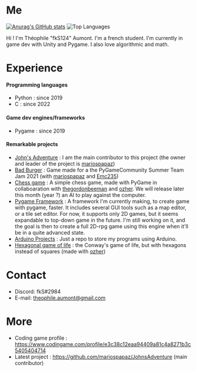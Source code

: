 # Me

[![Anurag's GitHub stats](https://github-readme-stats.vercel.app/api?username=fkS124&theme=tokyonight)](https://github.com/anuraghazra/github-readme-stats)
![Top Languages](https://github-readme-stats.vercel.app/api/top-langs/?username=fkS124&show_icons=true&hide=css&theme=tokyonight)

Hi ! I'm Théophile "fkS124" Aumont. I'm a french student.
I'm currently in game dev with Unity and Pygame.
I also love algorithmic and math.

# Experience

#### Programming languages
- Python : since 2019
- C : since 2022

#### Game dev engines/frameworks
- Pygame : since 2019

#### Remarkable projects
- [John's Adventure](https://github.com/mariospapaz/JohnsAdventure) : I am the main contributor to this project (the owner and leader of the project is [mariospapaz](https://github.com/mariospapaz))
- [Bad Burger](https://github.com/fkS124/Bad-Burger) : Game made for a the PyGameCommunity Summer Team Jam 2021 (with [mariospapaz](https://github.com/mariospapaz) and [Emc235](https://github.com/Emc2356))
- [Chess game](https://github.com/thegordonbeeman/py-chess) : A simple chess game, made with PyGame in collaboaration with [thegordonbeeman](https://github.com/thegordonbeeman) and [ozher](https://github.com/OZHER). We will release later this month (year ?) an AI to play against the computer.
- [Pygame Framework](https://github.com/fkS124/Pygame-Engine) : A framework I'm currently making, to create game with pygame, faster. It includes several GUI tools such as a map editor, or a tile set editor. For now, it supports only 2D games, but it seems expandable to top-down game in the future. I'm still working on it, and the goal is then to create a full 2D-rpg game using this engine when it'll be in a quite advanced state.
- [Arduino Projects](https://github.com/fkS124/Arduino-Projects) : Just a repo to store my programs using Arduino.
- [Hexagonal game of life](https://github.com/fkS124/game-of-life-remastered) : the Conway's game of life, but with hexagons instead of squares (made with [ozher](https://github.com/OZHER))

# Contact
- Discord: fkS#2984
- E-mail: theophile.aumont@gmail.com

# More
- Coding game profile : https://www.codingame.com/profile/e3c38c12eaa94409a81c4a8271b3c5405404714
- Latest project : https://github.com/mariospapaz/JohnsAdventure (main contributor)
